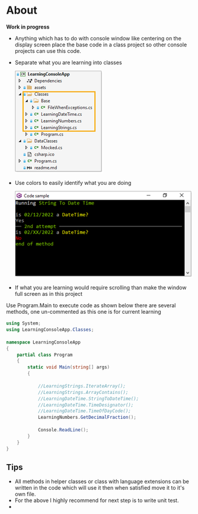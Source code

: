 ﻿# About

**Work in progress**

- Anything which has to do with console window like centering on the display screen place the base code in a class project so other console projects can use this code.
- Separate what you are learning into classes

  ![Class Folder](assets/classFolder.png)
- Use colors to easily identify what you are doing

  ![Using Colors](assets/UsingColors.png)

- If what you are learning would require scrolling than make the window full screen as in this project

Use Program.Main to execute code as shown below there are several methods, one un-commented as this one is for current learning

```csharp
using System;
using LearningConsoleApp.Classes;

namespace LearningConsoleApp
{
    partial class Program
    {
        static void Main(string[] args)
        {

            //LearningStrings.IterateArray();
            //LearningStrings.ArrayContains();
            //LearningDateTime.StringToDateTime();
            //LearningDateTime.TimeDesignator();
            //LearningDateTime.TimeOfDayCode();
            LearningNumbers.GetDecimalFraction();

            Console.ReadLine();
        }
    }
}
```

## Tips

- All methods in helper classes or class with language extensions can be written in the code which will use it then when satisfied move it to it's own file.
- For the above I highly recommend for next step is to write unit test.
- 